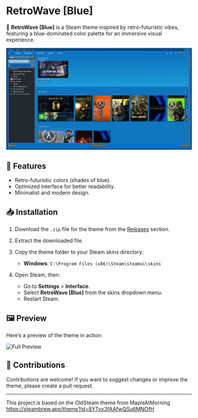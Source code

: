 # RetroWave [Blue]

🎨 **RetroWave [Blue]** is a Steam theme inspired by retro-futuristic vibes, featuring a blue-dominated color palette for an immersive visual experience.

![Theme Preview](./assets/preview.png)

## 🌟 Features
- Retro-futuristic colors (shades of blue).
- Optimized interface for better readability.
- Minimalist and modern design.

## 📥 Installation
1. Download the `.zip` file for the theme from the [Releases](https://github.com/your-username/RetroWave-Blue/releases) section.
2. Extract the downloaded file.
3. Copy the theme folder to your Steam skins directory:
   - **Windows**: `C:\Program Files (x86)\Steam\steamui\skins`

4. Open Steam, then:
   - Go to **Settings** > **Interface**.
   - Select **RetroWave [Blue]** from the skins dropdown menu.
   - Restart Steam.

## 🖼️ Preview
Here’s a preview of the theme in action:

![Full Preview](./assets/screenshot.png)

## 🚀 Contributions
Contributions are welcome! If you want to suggest changes or improve the theme, please create a pull request.

---

This project is based on the OldSteam theme from MapleAtMorning
https://steambrew.app/theme?id=8YTvx3fAAfwQSu6MNOfH